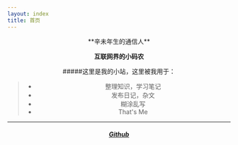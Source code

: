 ```yaml
---
layout: index
title: 首页
---
```

<center>
**辛未年生的通信人**

**互联网界的小码农**

#####这里是我的小站，这里被我用于：

> * 整理知识，学习笔记
> * 发布日记，杂文
> * 糊涂乱写
> * That's Me 


------

##### [Github](https://github.com/itlipan/itlipan.github.com)

 </center>
